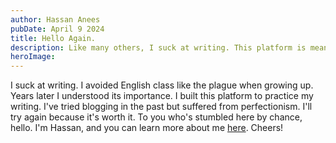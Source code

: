 ```yaml
---
author: Hassan Anees
pubDate: April 9 2024
title: Hello Again.
description: Like many others, I suck at writing. This platform is meant to be my solution.
heroImage:
---
```


I suck at writing. I avoided English class like the plague when growing up. Years later I understood its importance. I built this platform to practice my writing. I've tried blogging in the past but suffered from perfectionism. I'll try again because it's worth it. To you who's stumbled here by chance, hello. I'm Hassan, and you can learn more about me [here](https://hassananees.com/#about). Cheers!
